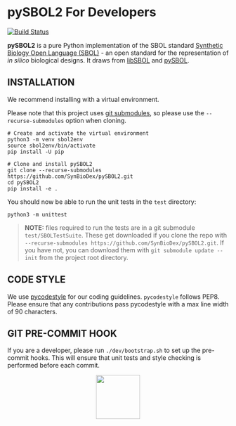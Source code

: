 # pySBOL2 For Developers

[![Build Status](https://travis-ci.org/SynBioDex/pySBOL2.svg?branch=master)](https://travis-ci.org/SynBioDex/pySBOL2)

**pySBOL2** is a pure Python implementation of the SBOL standard
 [Synthetic Biology Open Language (SBOL)](https://sbolstandard.org/) - 
an open standard for the representation of *in silico* biological designs.
It draws from [libSBOL](https://github.com/SynBioDex/libSBOL)
and [pySBOL](https://github.com/SynBioDex/pySBOL).

## INSTALLATION

We recommend installing with a virtual environment.

Please note that this project uses
[git submodules](https://git-scm.com/book/en/v2/Git-Tools-Submodules),
so please use the `--recurse-submodules` option when cloning.

```shell
# Create and activate the virtual environment
python3 -m venv sbol2env
source sbol2env/bin/activate
pip install -U pip

# Clone and install pySBOL2
git clone --recurse-submodules https://github.com/SynBioDex/pySBOL2.git 
cd pySBOL2
pip install -e .
```

You should now be able to run the unit tests in the `test` directory:

```shell
python3 -m unittest
```

> **NOTE:** files required to run the tests are in a git submodule `test/SBOLTestSuite`. These get downloaded if you clone the repo with `--recurse-submodules https://github.com/SynBioDex/pySBOL2.git`. If you have not, you can download them with `git submodule update --init` from the project root directory.

## CODE STYLE

We use [pycodestyle](https://pypi.org/project/pycodestyle/) for our coding guidelines. `pycodestyle`
follows PEP8.  Please ensure that any contributions pass pycodestyle
with a max line width of 90 characters.

## GIT PRE-COMMIT HOOK

If you are a developer, please run `./dev/bootstrap.sh` to set up the pre-commit hooks.
This will ensure that unit tests and style checking is performed before each commit.

<p align="center">
  <img src="./logo.jpg" height="100" />
</p>
